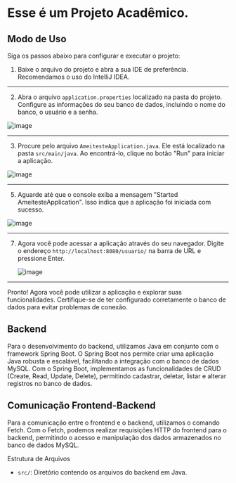 # Esse é um Projeto Acadêmico.

## Modo de Uso

Siga os passos abaixo para configurar e executar o projeto:

1. Baixe o arquivo do projeto e abra a sua IDE de preferência. Recomendamos o uso do IntelliJ IDEA.

<hr>

2. Abra o arquivo `application.properties` localizado na pasta do projeto. Configure as informações do seu banco de dados, incluindo o nome do banco, o usuário e a senha.

![image](https://github.com/AMEI-Demoday/CRUD-BACKEND/assets/124836944/03ae529f-7b99-40ed-9286-928078885ca0)

<hr>

3. Procure pelo arquivo `AmeitesteApplication.java`. Ele está localizado na pasta `src/main/java`. Ao encontrá-lo, clique no botão "Run" para iniciar a aplicação.

![image](https://github.com/AMEI-Demoday/CRUD-BACKEND/assets/124836944/d0317005-a5df-4f8f-8ea0-5828e1b152ee)

<hr>

5. Aguarde até que o console exiba a mensagem "Started AmeitesteApplication". Isso indica que a aplicação foi iniciada com sucesso.

![image](https://github.com/AMEI-Demoday/CRUD-BACKEND/assets/124836944/198a1720-f14d-4e77-81a4-dab7c2fe3a9a)

<hr>

7. Agora você pode acessar a aplicação através do seu navegador. Digite o endereço `http://localhost:8080/usuario/` na barra de URL e pressione Enter.

   ![image](https://github.com/AMEI-Demoday/CRUD-BACKEND/assets/124836944/93684dbd-0536-4b72-8fec-31dd00e9901f)

<hr>

Pronto! Agora você pode utilizar a aplicação e explorar suas funcionalidades. Certifique-se de ter configurado corretamente o banco de dados para evitar problemas de conexão.

## Backend

Para o desenvolvimento do backend, utilizamos Java em conjunto com o framework Spring Boot. O Spring Boot nos permite criar uma aplicação Java robusta e escalável, facilitando a integração com o banco de dados MySQL. Com o Spring Boot, implementamos as funcionalidades de CRUD (Create, Read, Update, Delete), permitindo cadastrar, deletar, listar e alterar registros no banco de dados.

## Comunicação Frontend-Backend

Para a comunicação entre o frontend e o backend, utilizamos o comando Fetch. Com o Fetch, podemos realizar requisições HTTP do frontend para o backend, permitindo o acesso e manipulação dos dados armazenados no banco de dados MySQL.

Estrutura de Arquivos

- `src/`: Diretório contendo os arquivos do backend em Java.

